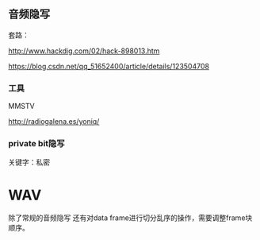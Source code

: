 ## 音频隐写

套路：

<http://www.hackdig.com/02/hack-898013.htm>

<https://blog.csdn.net/qq_51652400/article/details/123504708>

### 工具

MMSTV

<http://radiogalena.es/yoniq/>

### private bit隐写

关键字：私密

# WAV

除了常规的音频隐写
还有对data frame进行切分乱序的操作，需要调整frame块顺序。


